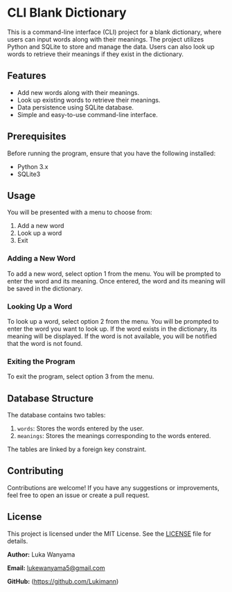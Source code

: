 # CLI Blank Dictionary

This is a command-line interface (CLI) project for a blank dictionary, where users can input words along with their meanings. The project utilizes Python and SQLite to store and manage the data. Users can also look up words to retrieve their meanings if they exist in the dictionary.

## Features

- Add new words along with their meanings.
- Look up existing words to retrieve their meanings.
- Data persistence using SQLite database.
- Simple and easy-to-use command-line interface.

## Prerequisites

Before running the program, ensure that you have the following installed:

- Python 3.x
- SQLite3 


## Usage

You will be presented with a menu to choose from:

1. Add a new word
2. Look up a word
3. Exit

### Adding a New Word

To add a new word, select option 1 from the menu. You will be prompted to enter the word and its meaning. Once entered, the word and its meaning will be saved in the dictionary.

### Looking Up a Word

To look up a word, select option 2 from the menu. You will be prompted to enter the word you want to look up. If the word exists in the dictionary, its meaning will be displayed. If the word is not available, you will be notified that the word is not found.

### Exiting the Program

To exit the program, select option 3 from the menu.

## Database Structure

The database contains two tables:

1. `words`: Stores the words entered by the user.
2. `meanings`: Stores the meanings corresponding to the words entered.

The tables are linked by a foreign key constraint.

## Contributing

Contributions are welcome! If you have any suggestions or improvements, feel free to open an issue or create a pull request.

## License

This project is licensed under the MIT License. See the [LICENSE](LICENSE) file for details.

**Author:**
Luka Wanyama 

**Email:**
lukewanyama5@gmail.com 

**GitHub:** 
(https://github.com/Lukimann)